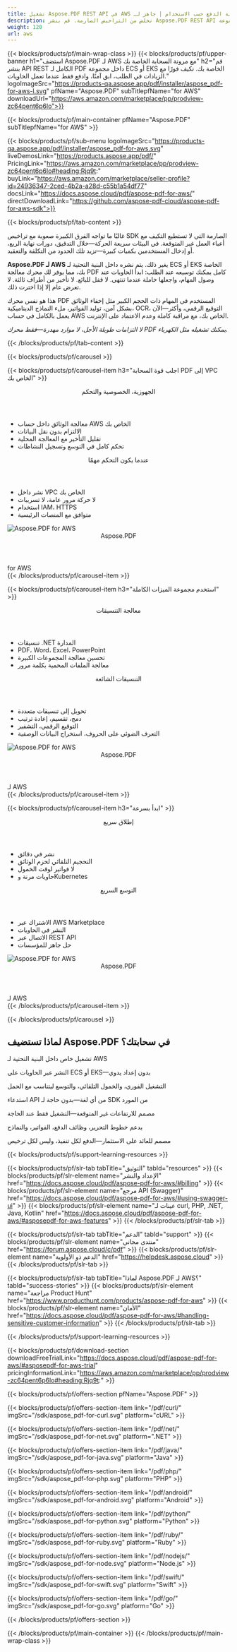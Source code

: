 ```yaml
---
title: تشغيل Aspose.PDF REST API في AWS مع مرونة الدفع حسب الاستخدام | جاهز لـ ECS و EKS
description: تخلص من التراخيص الصارمة. قم بنشر Aspose.PDF REST API الكامل داخل مجموعة ECS أو EKS الخاصة بك في AWS—قم بالتوسع عند الطلب، وتحكم في البنية التحتية، وادفع فقط عندما تقوم بالمعالجة.
weight: 120
url: aws
---
```


{{< blocks/products/pf/main-wrap-class >}}
{{< blocks/products/pf/upper-banner
h1="استضف Aspose.PDF لـ AWS مع مرونة السحابة الخاصة بك"
h2="قم بنشر API REST الكامل لـ PDF داخل مجموعة ECS أو EKS الخاصة بك. تكيف فورًا مع الزيادات في الطلب، ابق آمنًا، وادفع فقط عندما تعمل الحاويات."
logoImageSrc="https://products-qa.aspose.app/pdf/installer/aspose_pdf-for-aws-l.svg"
pfName="Aspose.PDF"
subTitlepfName="for AWS"
downloadUrl="https://aws.amazon.com/marketplace/pp/prodview-zc64pent6p6lo">}}

{{< blocks/products/pf/main-container pfName="Aspose.PDF" subTitlepfName="for AWS" >}}

{{< blocks/products/pf/sub-menu logoImageSrc="https://products-qa.aspose.app/pdf/installer/aspose_pdf-for-aws.svg" liveDemosLink="https://products.aspose.app/pdf/" PricingLink="https://aws.amazon.com/marketplace/pp/prodview-zc64pent6p6lo#heading:Rjq9t:" buyLink="https://aws.amazon.com/marketplace/seller-profile?id=24936347-2ced-4b2a-a28d-c55b1a54df77" docsLink="https://docs.aspose.cloud/pdf/aspose-pdf-for-aws/" directDownloadLink="https://github.com/aspose-pdf-cloud/aspose-pdf-for-aws-sdk">}}

{{< blocks/products/pf/tab-content >}}
<p>غالبًا ما تواجه الفرق الكبيرة صعوبة مع تراخيص SDK الصارمة التي لا تستطيع التكيف مع أعباء العمل غير المتوقعة. في البيئات سريعة الحركة—خلال التدقيق، دورات نهاية الربع، أو إدخال المستخدمين بكميات كبيرة—تزيد تلك الحدود من التكلفة والتعقيد.</p>

<p><strong>Aspose.PDF لـ AWS</strong> يغير ذلك. يتم نشره داخل البنية التحتية لـ ECS أو EKS الخاصة بك، مما يوفر لك محرك معالجة PDF كامل يمكنك توسيعه عند الطلب: ابدأ الحاويات عند وصول المهام، واجعلها خاملة عندما تنتهي. لا قفل للبائع. لا تأخير من أطراف ثالثة. لا تعرض عام إلا إذا اخترت ذلك.</p>

<p>هذا هو نفس محرك PDF المستخدم في المهام ذات الحجم الكبير مثل إخفاء الوثائق بشكل آمن، توليد الفواتير، ملء النماذج الديناميكية، OCR، التوقيع الرقمي، وأكثر—الآن يعمل بالكامل في حساب AWS الخاص بك، مع مراقبة كاملة وعدم الاعتماد على الإنترنت.</p>

<p><em>لا التزامات طويلة الأجل، لا موارد مهدرة—فقط محرك PDF يمكنك تشغيله مثل الكهرباء.</em></p>
{{< /blocks/products/pf/tab-content >}}

{{< blocks/products/pf/carousel >}}

<!-- Item 1 - Balanced with hidden items -->
{{< blocks/products/pf/carousel-item h3="اجلب قوة السحابة PDF إلى VPC الخاص بك" >}}
<div class="diagram1 d1-cloud">
<div class="d1-row">
<div class="d1-col d1-left">
<header><i class="fa fa-server"></i> الجهوزية، الخصوصية والتحكم</header>
<ul>
<li>معالجة الوثائق داخل حساب AWS الخاص بك</li>
<li>الالتزام بدون نقل البيانات</li>
<li>تقليل التأخير مع المعالجة المحلية</li>
<li>تحكم كامل في التوسع وتسجيل النشاطات</li>
<li class="hidden-item" aria-hidden="true"></li>
</ul>
</div>
<div class="d1-col d1-right">
<header><i class="fa fa-lock"></i> عندما يكون التحكم مهمًا</header>
<ul>
<li>نشر داخل VPC الخاص بك</li>
<li>لا حركة مرور عامة، لا تسريبات</li>
<li>استخدام IAM، HTTPS</li>
<li>متوافق مع المنصات الرئيسية</li>
<li class="hidden-item" aria-hidden="true"></li>
</ul>
</div>
</div>
<div class="d1-logo">
<img src="https://products-qa.aspose.app/pdf/installer/aspose_pdf-for-aws.svg" alt="Aspose.PDF for AWS">
<header>Aspose.PDF</header>
<footer>for AWS</footer>
</div>
</div>
{{< /blocks/products/pf/carousel-item >}}

<!-- Item 2 - Balanced with hidden items -->
{{< blocks/products/pf/carousel-item h3="استخدم مجموعة الميزات الكاملة" >}}
<div class="diagram1 d1-cloud">
<div class="d1-row">
<div class="d1-col d1-left">
<header><i class="fa fa-cubes"></i> معالجة التنسيقات</header>
<ul>
<li>تنسيقات .NET المدارة</li>
<li>PDF، Word، Excel، PowerPoint</li>
<li>تحسين معالجة المجموعات الكبيرة</li>
<li>معالجة الملفات المحمية بكلمة مرور</li>
<li class="hidden-item" aria-hidden="true"></li>
</ul>
</div>
<div class="d1-col d1-right">
<header><i class="fa fa-check-square"></i> التنسيقات الشائعة</header>
<ul>
<li>تحويل إلى تنسيقات متعددة</li>
<li>دمج، تقسيم، إعادة ترتيب</li>
<li>التوقيع الرقمي، التشفير</li>
<li>التعرف الضوئي على الحروف، استخراج البيانات الوصفية</li>
<li class="hidden-item" aria-hidden="true"></li>
</ul>
</div>
</div>
<div class="d1-logo">
<img src="https://products-qa.aspose.app/pdf/installer/aspose_pdf-for-aws.svg" alt="Aspose.PDF for AWS">
<header>Aspose.PDF</header>
<footer>لـ AWS</footer>
</div>
</div>
{{< /blocks/products/pf/carousel-item >}}

<!-- Item 3 - Balanced with hidden items -->
{{< blocks/products/pf/carousel-item h3="ابدأ بسرعة" >}}
<div class="diagram1 d1-cloud">
<div class="d1-row">
<div class="d1-col d1-left">
<header><i class="fa fa-bolt"></i> إطلاق سريع</header>
<ul>
<li>نشر في دقائق</li>
<li>التحجيم التلقائي لحزم الوثائق</li>
<li>لا فواتير لوقت الخمول</li>
<li>حاويات مرنة وKubernetes</li>
<li class="hidden-item" aria-hidden="true"></li>
</ul>
</div>
<div class="d1-col d1-right">
<header><i class="fa fa-rocket"></i> التوسع السريع</header>
<ul>
<li>الاشتراك عبر AWS Marketplace</li>
<li>النشر في الحاويات</li>
<li>الاتصال عبر REST API</li>
<li>حل جاهز للمؤسسات</li>
<li class="hidden-item" aria-hidden="true"></li>
</ul>
</div>
</div>
<div class="d1-logo">
<img src="https://products-qa.aspose.app/pdf/installer/aspose_pdf-for-aws.svg" alt="Aspose.PDF for AWS">
<header>Aspose.PDF</header>
<footer>لـ AWS</footer>
</div>
</div>
{{< /blocks/products/pf/carousel-item >}}

{{< /blocks/products/pf/carousel >}}

<div class="container-fluid features-section bg-gray singleproduct">
<a class="anchor" id="features" name="features"></a>
<div class="row">
<div class="container">
<h2 class="pr-ft">لماذا تستضيف Aspose.PDF في سحابتك؟</h2>
<div class="col-lg-4"><em class="fa fa-shield ico-blue fa-2x col-lg-2"></em><p class="col-lg-10">تشغيل خاص داخل البنية التحتية لـ AWS</p></div>
<div class="col-lg-4"><em class="fa fa-server ico-blue fa-2x col-lg-2"></em><p class="col-lg-10">النشر عبر الحاويات على ECS أو EKS—بدون إعداد يدوي</p></div>
<div class="col-lg-4"><em class="fa fa-server ico-blue fa-2x col-lg-2"></em><p class="col-lg-10">التشغيل الفوري، والخمول التلقائي، والتوسع ليتناسب مع الحمل</p></div>
<div class="col-lg-4"><em class="fa fa-code ico-blue fa-2x col-lg-2"></em><p class="col-lg-10">استدعاء API من أي لغة—بدون حاجة لـ SDK من المورد</p></div>
<div class="col-lg-4"><em class="fa fa-clock-o ico-blue fa-2x col-lg-2"></em><p class="col-lg-10">مصمم للارتفاعات غير المتوقعة—التشغيل فقط عند الحاجة</p></div>
<div class="col-lg-4"><em class="fa fa-wrench ico-blue fa-2x col-lg-2"></em><p class="col-lg-10">يدعم خطوط التحرير، وظائف الدفع، الفواتير، والنماذج</p></div>
<div class="col-lg-4"><em class="fa fa-bar-chart ico-blue fa-2x col-lg-2"></em><p class="col-lg-10">مصمم للعائد على الاستثمار—الدفع لكل تنفيذ، وليس لكل ترخيص</p></div>
</div>
</div>
</div>

<script>
document.addEventListener('DOMContentLoaded', function() {
  setTimeout(function() {
    document.querySelectorAll('a.btn-primary[href="https://purchase.aspose.cloud/buy"]')
      .forEach(btn => btn.href = "https://aws.amazon.com/marketplace/fulfillment?productId=prod-u54zvr2umqvmo");
    
    document.querySelectorAll('a.btn-warning[href="https://dashboard.aspose.cloud"]')
      .forEach(btn => btn.href = "https://aws.amazon.com/marketplace/pp/prodview-zc64pent6p6lo");
  }, 1000);
});
</script>

<style>
.hidden-item {
visibility: hidden;
height: 0;
padding: 0;
margin: 0;
border: none;
}
</style>

{{< blocks/products/pf/support-learning-resources >}}

{{< blocks/products/pf/slr-tab tabTitle="التوثيق" tabId="resources" >}}
{{< blocks/products/pf/slr-element name="الإعداد والنشر" href="https://docs.aspose.cloud/pdf/aspose-pdf-for-aws/#billing" >}}
{{< blocks/products/pf/slr-element name="مرجع API (Swagger)" href="https://docs.aspose.cloud/pdf/aspose-pdf-for-aws/#using-swagger-ui" >}}
{{< blocks/products/pf/slr-element name="عينات لـ curl, PHP, .NET, Java, Kotlin" href="https://docs.aspose.cloud/pdf/aspose-pdf-for-aws/#asposepdf-for-aws-features" >}}
{{< /blocks/products/pf/slr-tab >}}

{{< blocks/products/pf/slr-tab tabTitle="الدعم" tabId="support" >}}
{{< blocks/products/pf/slr-element name="منتدى مجاني" href="https://forum.aspose.cloud/c/pdf" >}}
{{< blocks/products/pf/slr-element name="الدعم ذو الأولوية" href="https://helpdesk.aspose.cloud" >}}
{{< /blocks/products/pf/slr-tab >}}

{{< blocks/products/pf/slr-tab tabTitle="لماذا Aspose.PDF لـ AWS؟" tabId="success-stories" >}}
{{< blocks/products/pf/slr-element name="مراجعة Product Hunt" href="https://www.producthunt.com/products/aspose-pdf-for-aws" >}}
{{< blocks/products/pf/slr-element name="الأمان" href="https://docs.aspose.cloud/pdf/aspose-pdf-for-aws/#handling-sensitive-customer-information" >}}
{{< /blocks/products/pf/slr-tab >}}

{{< /blocks/products/pf/support-learning-resources >}}

{{< blocks/products/pf/download-section
downloadFreeTrialLink="https://docs.aspose.cloud/pdf/aspose-pdf-for-aws/#asposepdf-for-aws-trial"
pricingInformationLink="https://aws.amazon.com/marketplace/pp/prodview-zc64pent6p6lo#heading:Rjq9t:" >}}

{{< blocks/products/pf/offers-section pfName="Aspose.PDF" >}}

{{< blocks/products/pf/offers-section-item link="/pdf/curl/" imgSrc="/sdk/aspose_pdf-for-curl.svg" platform="cURL" >}}
	
{{< blocks/products/pf/offers-section-item link="/pdf/net/" imgSrc="/sdk/aspose_pdf-for-net.svg" platform=".NET" >}}
	
{{< blocks/products/pf/offers-section-item link="/pdf/java/" imgSrc="/sdk/aspose_pdf-for-java.svg" platform="Java" >}}
	
{{< blocks/products/pf/offers-section-item link="/pdf/php/" imgSrc="/sdk/aspose_pdf-for-php.svg" platform="PHP" >}}
	
{{< blocks/products/pf/offers-section-item link="/pdf/android/" imgSrc="/sdk/aspose_pdf-for-android.svg" platform="Android" >}}
	
{{< blocks/products/pf/offers-section-item link="/pdf/python/" imgSrc="/sdk/aspose_pdf-for-python.svg" platform="Python" >}}
	
{{< blocks/products/pf/offers-section-item link="/pdf/ruby/" imgSrc="/sdk/aspose_pdf-for-ruby.svg" platform="Ruby" >}}
	
{{< blocks/products/pf/offers-section-item link="/pdf/nodejs/" imgSrc="/sdk/aspose_pdf-for-node.svg" platform="Node.js" >}}
	
{{< blocks/products/pf/offers-section-item link="/pdf/swift/" imgSrc="/sdk/aspose_pdf-for-swift.svg" platform="Swift" >}}
	
{{< blocks/products/pf/offers-section-item link="/pdf/go/" imgSrc="/sdk/aspose_pdf-for-go.svg" platform="Go" >}}
	
{{< /blocks/products/pf/offers-section >}}

{{< /blocks/products/pf/main-container >}}
{{< /blocks/products/pf/main-wrap-class >}}


